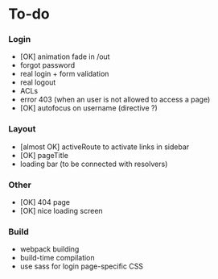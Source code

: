 # To-do #

### Login ###

- [OK] animation fade in /out
- forgot password
- real login + form validation
- real logout
- ACLs
- error 403 (when an user is not allowed to access a page)
- [OK] autofocus on username (directive ?)

### Layout ###

- [almost OK] activeRoute to activate links in sidebar
- [OK] pageTitle
- loading bar (to be connected with resolvers)


### Other ###

- [OK] 404 page
- [OK] nice loading screen


### Build ###

- webpack building
- build-time compilation
- use sass for login page-specific CSS

